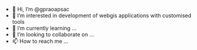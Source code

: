 - 👋 Hi, I’m @gpraoapsac
- 👀 I’m interested in development of webgis applications with customised tools
- 🌱 I’m currently learning ...
- 💞️ I’m looking to collaborate on ...
- 📫 How to reach me ...

<!---
gpraoapsac/gpraoapsac is a ✨ special ✨ repository because its `README.md` (this file) appears on your GitHub profile.
You can click the Preview link to take a look at your changes.
--->
